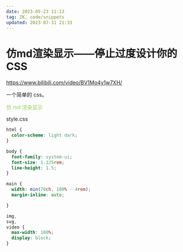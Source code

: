 ```yaml
---
date: 2023-05-23 11:13
tag: ZK, code/snippets
updated: 2023-07-31 21:33
---
```

# 仿md渲染显示——停止过度设计你的CSS 
https://www.bilibili.com/video/BV1Mo4y1w7XH/

一个简单的 css。

<font color="#92d050">仿 md 渲染显示</font>

style.css

```css
html {
  color-scheme: light dark;
}

body {
  font-family: system-ui;
  font-size: 1.125rem;
  line-height: 1.5;
}

main {
  width: min(70ch, 100% - 4rem);
  margin-inline: auto;

}

img,
svg,
video {
  max-width: 100%;
  display: block;
}
```
